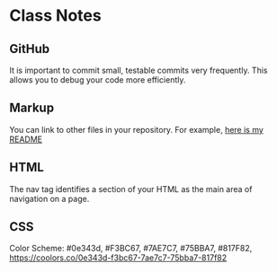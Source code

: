 # Class Notes
## GitHub
It is important to commit small, testable commits very frequently. This allows you to debug your code more efficiently.
## Markup
You can link to other files in your repository. For example, [here is my README](README.md)
## HTML
The nav tag identifies a section of your HTML as the main area of navigation on a page.
## CSS
Color Scheme: #0e343d, #F3BC67, #7AE7C7, #75BBA7, #817F82, https://coolors.co/0e343d-f3bc67-7ae7c7-75bba7-817f82